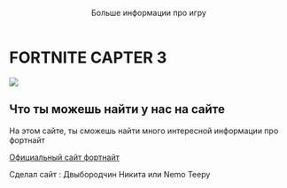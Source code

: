 <html>
    <body>
        <header> 
            <link
          <img src="https://fortnitefun.ru/wp-content/uploads/2018/12/Fishstick.jpg"/>
         <p> Больше информации про игру </p>
        </header>
        <main>
        <h1 >FORTNITE CAPTER 3</h1>
     <img src="https://encrypted-tbn0.gstatic.com/images?q=tbn:ANd9GcRwYYUilkyISfKyfMSKeENpStPkfJS-GEd-wjXd2kG-fsLPZ8J96fSJHWn6gCiwqLE5-kU&usqp=CAU"/>
     <h2>Что ты можешь найти у нас на сайте </h2>
     <p>На этом сайте, ты сможешь найти много интересной информации про фортнайт </p>
        </main>
        <footer>
            <a href="https://www.epicgames.com/fortnite/ru/home">Официальный сайт фортнайт  </a>
            <p>Сделал сайт : Двыбородчин Никита или Nemo Teepy</p>
        </footer>
    </body>
</html>
